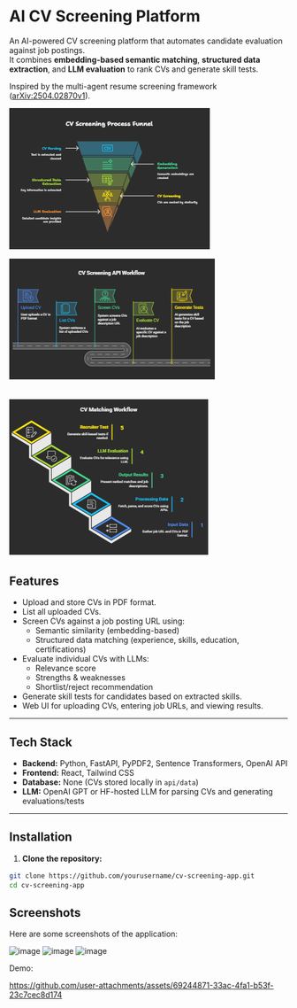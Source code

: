 # AI CV Screening Platform

An AI-powered CV screening platform that automates candidate evaluation against job postings.  
It combines **embedding-based semantic matching**, **structured data extraction**, and **LLM evaluation** to rank CVs and generate skill tests.

Inspired by the multi-agent resume screening framework ([arXiv:2504.02870v1](https://arxiv.org/abs/2504.02870)).

![alt text](images/image.png)

![alt text](images/image_workflow.png)

![alt text](images/CV%20matching%20workflow.png)
---

## Features

- Upload and store CVs in PDF format.
- List all uploaded CVs.
- Screen CVs against a job posting URL using:
  - Semantic similarity (embedding-based)
  - Structured data matching (experience, skills, education, certifications)
- Evaluate individual CVs with LLMs:
  - Relevance score
  - Strengths & weaknesses
  - Shortlist/reject recommendation
- Generate skill tests for candidates based on extracted skills.
- Web UI for uploading CVs, entering job URLs, and viewing results.

---

## Tech Stack

- **Backend:** Python, FastAPI, PyPDF2, Sentence Transformers, OpenAI API
- **Frontend:** React, Tailwind CSS
- **Database:** None (CVs stored locally in `api/data`)
- **LLM:** OpenAI GPT or HF-hosted LLM for parsing CVs and generating evaluations/tests

---

## Installation

1. **Clone the repository:**
```bash
git clone https://github.com/yourusername/cv-screening-app.git
cd cv-screening-app
```






## Screenshots
Here are some screenshots of the application:

<img width="901" height="660" alt="image" src="https://github.com/user-attachments/assets/72bcbba1-9fa0-4f2b-be4c-4dc490c93a96" />

<img width="924" height="629" alt="image" src="https://github.com/user-attachments/assets/25de5f7b-4260-4296-91d6-afb3e742dd70" />


<img width="748" height="654" alt="image" src="https://github.com/user-attachments/assets/d427d924-0123-470c-a9df-b761cdf9e1ce" />

Demo:

https://github.com/user-attachments/assets/69244871-33ac-4fa1-b53f-23c7cec8d174




